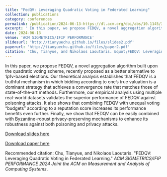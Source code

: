 ```yaml
---
title: "FedQV: Leveraging Quadratic Voting in Federated Learning"
collection: publications
category: conferences
permalink: /publication/2024-06-13-https://dl.acm.org/doi/abs/10.1145/3656006
excerpt: ' In this paper, we propose FEDQV, a novel aggregation algorithm built upon the quadratic voting scheme, recently proposed as a better alternative to 1p1v-based elections. Our theoretical analysis establishes that FEDQV is a truthful mechanism in which bidding according to one’s true valuation is a dominant strategy that achieves a convergence rate that matches those of state-of-the-art methods. Furthermore, our empirical analysis using multiple real-world datasets validates the superior performance of FEDQV against poisoning attacks. It also shows that combining FEDQV with unequal voting “budgets” according to a reputation score increases its performance benefits even further. Finally, we show that FEDQV can be easily combined with Byzantine-robust privacy-preserving mechanisms to enhance its robustness against both poisoning and privacy attacks.'
date: 2024-06-13
venue: 'ACM SIGMETRICS/IFIP PERFORMANCE'
slidesurl: 'http://tianyuechu.github.io/files/slides2.pdf'
paperurl: 'http://tianyuechu.github.io/files/paper2.pdf'
citation: 'Chu, Tianyue, and Nikolaos Laoutaris. &quot;FEDQV: Leveraging Quadratic Voting in Federated Learning.&quot; <i>ACM SIGMETRICS/IFIP PERFORMANCE 2024 Joint the ACM on Measurement and Analysis of Computing Systems</i>.'
---
```

In this paper, we propose FEDQV, a novel aggregation algorithm built upon the quadratic voting scheme, recently proposed as a better alternative to 1p1v-based elections. Our theoretical analysis establishes that FEDQV is a truthful mechanism in which bidding according to one’s true valuation is a dominant strategy that achieves a convergence rate that matches those of state-of-the-art methods. Furthermore, our empirical analysis using multiple real-world datasets validates the superior performance of FEDQV against poisoning attacks. It also shows that combining FEDQV with unequal voting “budgets” according to a reputation score increases its performance benefits even further. Finally, we show that FEDQV can be easily combined with Byzantine-robust privacy-preserving mechanisms to enhance its robustness against both poisoning and privacy attacks.

[Download slides here](http://academicpages.github.io/files/slides2.pdf)

[Download paper here](http://academicpages.github.io/files/paper2.pdf)

Recommended citation: Chu, Tianyue, and Nikolaos Laoutaris. "FEDQV: Leveraging Quadratic Voting in Federated Learning." <i>ACM SIGMETRICS/IFIP PERFORMANCE 2024 Joint the ACM on Measurement and Analysis of Computing Systems</i>.